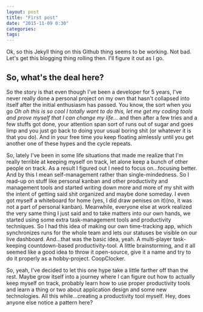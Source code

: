 ```yaml
---
layout: post
title: "First post"
date: "2015-11-09 0:30"
categories:
tags:
---
```


Ok, so this Jekyll thing on this Github thing seems to be working. Not bad. Let's get this blogging thing rolling then. I'll figure it out as I go.

## So, what's the deal here? ##

So the story is that even though I've been a developer for 5 years, I've never really done a personal project on my own that hasn't collapsed into itself after the initial enthusiasm has passed. You know, the sort when you go _Oh oh this is so cool I totally want to do this, let me get my coding tools and prove myself that I can change my life..._ and then after a few tries and a few stuffs got done, your attention span sort of runs out of sugar and goes limp and you just go back to doing your usual boring shit (or whatever it is that you do). And in your free time you keep floating aimlessly until you get another one of these hypes and the cycle repeats.

So, lately I've been in some life situations that made me realize that I'm really terrible at keeping myself on track, let alone keep a bunch of other people on track. As a result I figured out I need to focus on...focusing better. And by this I mean self-management rather than single-mindedness. So I read-up on stuff like personal kanban and other productivity and management tools and started writing down more and more of my shit with the intent of getting said shit organized and maybe done someday. I even got myself a whiteboard for home (yes, I did draw penises on it)(no, it was not a part of personal kanban).
Meanwhile, everyone else at work realized the very same thing I just said and to take matters into our own hands, we started using some extra task-management tools and productivity techniques. So I had this idea of making our own time-tracking app, which synchronizes runs for the whole team and lets our statuses be visible on our live dashboard. And...that was the basic idea, yeah. A multi-player task-keeping countdown-based productivity-tool. A little brainstorming, and it all seemed like a good idea to throw it open-source, give it a name and try to do it properly as a hobby-project. CoopClocker.

So, yeah, I've decided to let this one hype take a little farther off than the rest. Maybe grow itself into a journey where I can figure out how to actually keep myself on track, probably learn how to use proper productivity tools and learn a thing or two about application design and some new technologies. All this while...creating a productivity tool myself. Hey, does anyone else notice a pattern here?
